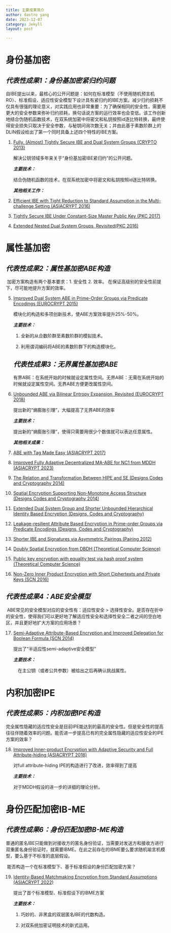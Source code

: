 ```yaml
---
title: 主要成果简介
author: dastro yang
date: 2023-12-07
category: Jekyll
layout: post

---
```


# 身份基加密

## 	   ***代表性成果1：身份基加密紧归约问题***

​		自IBE提出以来，最核心的公开问题是：如何在标准模型（不使用随机预言机RO）、标准假设、适应性安全模型下设计具有紧归约的IBE方案。减少归约损耗不仅具有很强的理论意义，对实践应用也非常重要：为了确保相同的安全性，需要用更大的安全参数来弥补归约损耗，换句话说方案的运行效率也会变低。该工作创新地结合伪随机函数技术，在双系统加密中将密文和私钥按照id逐比特转换，最终使得安全损失只取决于安全参数，与秘钥问询次数无关；并由此基于素数阶群上的DLIN假设给出了第一个同时具备上述四个特性的IBE方案。

 1. [Fully, (Almost) Tightly Secure IBE and Dual System Groups (CRYPTO 2013)](https://link.springer.com/chapter/10.1007/978-3-642-40084-1_25)

    解决公钥领域多年来关于“身份基加密IBE紧归约”的公开问题。

    ***主要技术：***

    ​		结合伪随机函数的技术，在双系统加密中将密文和私钥按照id逐比特转换。

    ***其他相关工作：***

 2. [Efficient IBE with Tight Reduction to Standard Assumption in the Multi-challenge Setting (ASIACRYPT 2016)](https://link.springer.com/chapter/10.1007/978-3-662-53890-6_21)

 3. [Tightly Secure IBE Under Constant-Size Master Public Key (PKC 2017)](https://link.springer.com/chapter/10.1007/978-3-662-54365-8_9)

 4. [Extended Nested Dual System Groups, Revisited(PKC 2016)](https://link.springer.com/chapter/10.1007/978-3-662-49384-7_6) 

# 属性基加密

## 		***代表性成果2：属性基加密ABE构造***

​		加密方案构造有两个基本要求：1. 安全性  2. 效率。 在保证高级别的安全性前提下，尽可能地提升方案的效率。

5. [Improved Dual System ABE in Prime-Order Groups via Predicate Encodings (EUROCRYPT 2015)](https://link.springer.com/chapter/10.1007/978-3-662-46803-6_20)

   模块化的构造和多项创新技术，使ABE方案效率提升25%-50%。

   ***主要技术：***

   1. 全新的从合数阶群至素数阶群的模拟技术。
    
   2. 利用谓词编码将ABE的素数阶群下的构造模块化。

   

   ## ***代表性成果3：无界属性基加密ABE***

   ​	有界ABE：在系统开始的时候就设定属性空间。无界ABE：无需在系统开始的时候就设定属性空间。无界ABE方便更改属性空间。

7. [Unbounded ABE via Bilinear Entropy Expansion, Revisited (EUROCRYPT 2018)](https://link.springer.com/chapter/10.1007/978-3-319-78381-9_19)

   提出新的“熵膨胀引理”，大幅提高了无界ABE的效率

   ***主要技术：***

   提出新的“熵膨胀引理”，使得只需要用很少个数值就可以表达任意属性。

   ***其他相关成果：***

9. [ABE with Tag Made Easy (ASIACRYPT 2017)](https://link.springer.com/chapter/10.1007/978-3-319-70697-9_2)

10. [Improved Fully Adaptive Decentralized MA-ABE for NC1 from MDDH (ASIACRYPT 2023)]()

11. [The Relation and Transformation Between HIPE and SE (Designs Codes and Cryptography 2014)]()

12. [Spatial Encryption Supporting Non-Monotone Access Structure (Designs Codes and Cryptography 2014)]()

13. [Extended Dual System Group and Shorter Unbounded Hierarchical Identity Based Encryption (Designs, Codes and Cryptography)](https://link.springer.com/article/10.1007/s10623-015-0117-z)

14. [Leakage-resilient Attribute Based Encryption in Prime-order Groups via Predicate Encodings (Designs, Codes and Cryptography)](https://link.springer.com/article/10.1007/s10623-017-0399-4)

15. [Shorter IBE and Signatures via Asymmetric Pairings (Pairing 2012)](https://link.springer.com/chapter/10.1007/978-3-642-36334-4_8)

16. [Doubly Spatial Encryption from DBDH (Theoretical Computer Science)](https://www.sciencedirect.com/science/article/pii/S0304397514004277)

17. [Public key encryption with equality test via hash proof system (Theoretical Computer Science)](https://www.sciencedirect.com/science/article/pii/S0304397519303822)

18. [Non-Zero Inner Product Encryption with Short Ciphertexts and Private Keys (SCN 2016)](https://link.springer.com/chapter/10.1007/978-3-319-44618-9_2)



## 	***代表性成果4：ABE安全模型***

​		ABE常见的安全模型对应的安全性有：适应性安全 > 选择性安全。是否存在折中的安全性，使得我们可以更好地了解适应性安全和选择性安全二者之间的空白地区，并且更好地扩大方案的应用场景？

17. [Semi-Adaptive Attribute-Based Encryption and Improved Delegation for Boolean Formula (SCN 2014)](https://link.springer.com/chapter/10.1007/978-3-319-10879-7_16)

    提出了“半适应性semi-adaptive安全模型”

    ***主要技术：***

    　在主公钥（或者公共参数）被给出之后再确认挑战属性。


# 内积加密IPE

## 	***代表性成果5：内积加密IPE构造***

​		完全属性隐藏的适应性安全是目前IPE能达到的最高的安全性。但是安全性的提高往往伴随着效率的问题。能否进一步提高已有的完全属性隐藏的适应性安全的IPE方案的效率？

18. [Improved Inner-product Encryption with Adaptive Security and Full Attribute-hiding (ASIACRYPT 2018)](https://link.springer.com/chapter/10.1007/978-3-030-03329-3_23)

    对full attribute-hiding IPE的构造进行了改进，效率得到了提高

    ***主要技术：***

    对于MDDH假设的进一步的详细的理论分析。


# 身份匹配加密IB-ME

## 	***代表性成果6：身份匹配加密IB-ME构造***

​		普通的匿名IBE只能做到对接收方的匿名身份验证，当需要对发送方和接收方进行双重匿名身份验证时，就需要IBME。在此之前存在的IBME要么要求随机喻言机模型，要么基于不标准的底层假设。

​		能否构造一个在标准模型下、基于标准假设的身份匹配加密方案？

19. [Identity-Based Matchmaking Encryption from Standard Assumptions (ASIACRYPT 2022)](https://link.springer.com/chapter/10.1007/978-3-031-22969-5_14) 

    提出了首个标准模型、标准假设下的IBME方案

    ***主要技术：***

      1. 巧妙的、非黑盒的双层匿名IBE的代数构造。

      2. 对双系统加密证明技术的新式运用。

         
